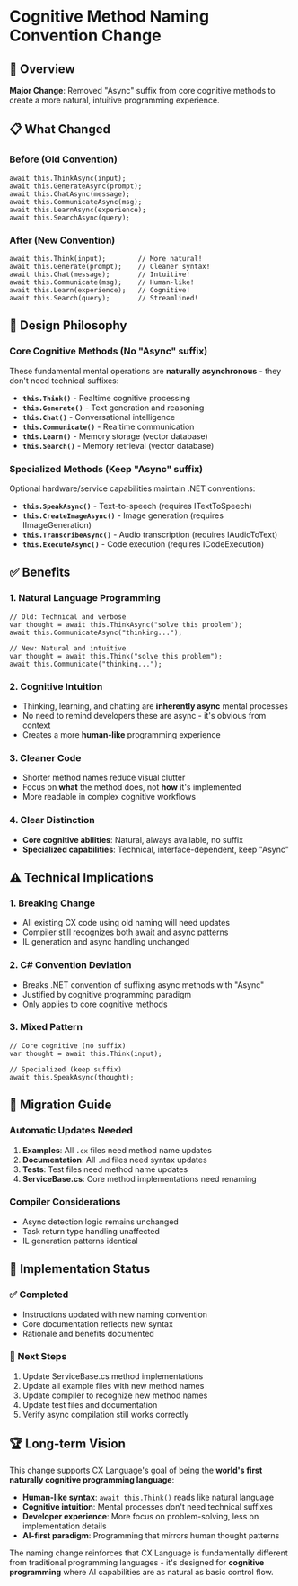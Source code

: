 # Cognitive Method Naming Convention Change

## 🎯 **Overview**

**Major Change**: Removed "Async" suffix from core cognitive methods to create a more natural, intuitive programming experience.

## 📋 **What Changed**

### **Before (Old Convention)**
```cx
await this.ThinkAsync(input);
await this.GenerateAsync(prompt);
await this.ChatAsync(message);
await this.CommunicateAsync(msg);
await this.LearnAsync(experience);
await this.SearchAsync(query);
```

### **After (New Convention)**
```cx
await this.Think(input);        // More natural!
await this.Generate(prompt);    // Cleaner syntax!
await this.Chat(message);       // Intuitive!
await this.Communicate(msg);    // Human-like!
await this.Learn(experience);   // Cognitive!
await this.Search(query);       // Streamlined!
```

## 🎨 **Design Philosophy**

### **Core Cognitive Methods (No "Async" suffix)**
These fundamental mental operations are **naturally asynchronous** - they don't need technical suffixes:

- **`this.Think()`** - Realtime cognitive processing
- **`this.Generate()`** - Text generation and reasoning
- **`this.Chat()`** - Conversational intelligence
- **`this.Communicate()`** - Realtime communication
- **`this.Learn()`** - Memory storage (vector database)
- **`this.Search()`** - Memory retrieval (vector database)

### **Specialized Methods (Keep "Async" suffix)**
Optional hardware/service capabilities maintain .NET conventions:

- **`this.SpeakAsync()`** - Text-to-speech (requires ITextToSpeech)
- **`this.CreateImageAsync()`** - Image generation (requires IImageGeneration)
- **`this.TranscribeAsync()`** - Audio transcription (requires IAudioToText)
- **`this.ExecuteAsync()`** - Code execution (requires ICodeExecution)

## ✅ **Benefits**

### **1. Natural Language Programming**
```cx
// Old: Technical and verbose
var thought = await this.ThinkAsync("solve this problem");
await this.CommunicateAsync("thinking...");

// New: Natural and intuitive  
var thought = await this.Think("solve this problem");
await this.Communicate("thinking...");
```

### **2. Cognitive Intuition**
- Thinking, learning, and chatting are **inherently async** mental processes
- No need to remind developers these are async - it's obvious from context
- Creates a more **human-like** programming experience

### **3. Cleaner Code**
- Shorter method names reduce visual clutter
- Focus on **what** the method does, not **how** it's implemented
- More readable in complex cognitive workflows

### **4. Clear Distinction**
- **Core cognitive abilities**: Natural, always available, no suffix
- **Specialized capabilities**: Technical, interface-dependent, keep "Async"

## ⚠️ **Technical Implications**

### **1. Breaking Change**
- All existing CX code using old naming will need updates
- Compiler still recognizes both await and async patterns
- IL generation and async handling unchanged

### **2. C# Convention Deviation**
- Breaks .NET convention of suffixing async methods with "Async"
- Justified by cognitive programming paradigm
- Only applies to core cognitive methods

### **3. Mixed Pattern**
```cx
// Core cognitive (no suffix)
var thought = await this.Think(input);

// Specialized (keep suffix)  
await this.SpeakAsync(thought);
```

## 🔄 **Migration Guide**

### **Automatic Updates Needed**
1. **Examples**: All `.cx` files need method name updates
2. **Documentation**: All `.md` files need syntax updates
3. **Tests**: Test files need method name updates
4. **ServiceBase.cs**: Core method implementations need renaming

### **Compiler Considerations**
- Async detection logic remains unchanged
- Task return type handling unaffected
- IL generation patterns identical

## 🎯 **Implementation Status**

### **✅ Completed**
- Instructions updated with new naming convention
- Core documentation reflects new syntax
- Rationale and benefits documented

### **🔄 Next Steps**
1. Update ServiceBase.cs method implementations
2. Update all example files with new method names
3. Update compiler to recognize new method names
4. Update test files and documentation
5. Verify async compilation still works correctly

## 🏆 **Long-term Vision**

This change supports CX Language's goal of being the **world's first naturally cognitive programming language**:

- **Human-like syntax**: `await this.Think()` reads like natural language
- **Cognitive intuition**: Mental processes don't need technical suffixes
- **Developer experience**: More focus on problem-solving, less on implementation details
- **AI-first paradigm**: Programming that mirrors human thought patterns

The naming change reinforces that CX Language is fundamentally different from traditional programming languages - it's designed for **cognitive programming** where AI capabilities are as natural as basic control flow.
